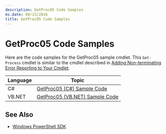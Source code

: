 ```yaml
---
description: GetProc05 Code Samples
ms.date: 09/13/2016
title: GetProc05 Code Samples
---
```

# GetProc05 Code Samples

Here are the code samples for the GetProc05 sample cmdlet. This `Get-Process` cmdlet is similar to
the cmdlet described in [Adding Non-terminating Error Reporting to Your Cmdlet][1].

|Language|Topic|
|--------------|-----------|
|C#|[GetProc05 (C#) Sample Code](./getproc05-csharp-sample-code.md)|
|VB.NET|[GetProc05 (VB.NET) Sample Code](./getproc05-vb-net-sample-code.md)|

## See Also

- [Windows PowerShell SDK](../windows-powershell-reference.md)

[1]: ../cmdlet/adding-non-terminating-error-reporting-to-your-cmdlet.md
